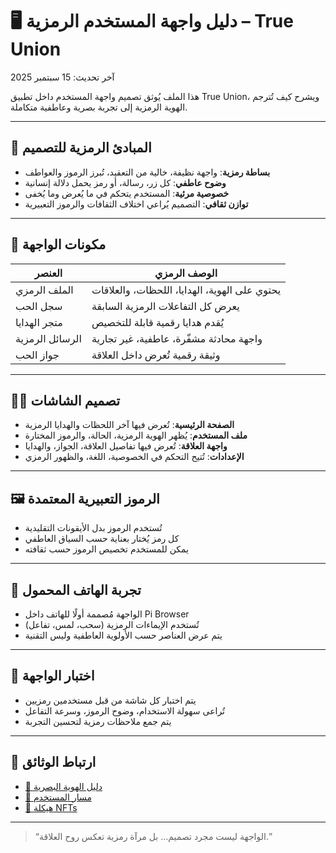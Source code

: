 # 🖥️ دليل واجهة المستخدم الرمزية – True Union

آخر تحديث: 15 سبتمبر 2025

هذا الملف يُوثق تصميم واجهة المستخدم داخل تطبيق True Union، ويشرح كيف تُترجم الهوية الرمزية إلى تجربة بصرية وعاطفية متكاملة.

---

## 🎨 المبادئ الرمزية للتصميم

- **بساطة رمزية**: واجهة نظيفة، خالية من التعقيد، تُبرز الرموز والعواطف  
- **وضوح عاطفي**: كل زر، رسالة، أو رمز يحمل دلالة إنسانية  
- **خصوصية مرئية**: المستخدم يتحكم في ما يُعرض وما يُخفى  
- **توازن ثقافي**: التصميم يُراعي اختلاف الثقافات والرموز التعبيرية

---

## 🧱 مكونات الواجهة

| العنصر | الوصف الرمزي |
|--------|---------------|
| الملف الرمزي | يحتوي على الهوية، الهدايا، اللحظات، والعلاقات |
| سجل الحب | يعرض كل التفاعلات الرمزية السابقة |
| متجر الهدايا | يُقدم هدايا رقمية قابلة للتخصيص |
| الرسائل الرمزية | واجهة محادثة مشفّرة، عاطفية، غير تجارية |
| جواز الحب | وثيقة رقمية تُعرض داخل العلاقة |

---

## 🧑‍🎨 تصميم الشاشات

- **الصفحة الرئيسية**: تُعرض فيها آخر اللحظات والهدايا الرمزية  
- **ملف المستخدم**: يُظهر الهوية الرمزية، الحالة، والرموز المختارة  
- **واجهة العلاقة**: تُعرض فيها تفاصيل العلاقة، الجواز، والهدايا  
- **الإعدادات**: تُتيح التحكم في الخصوصية، اللغة، والظهور الرمزي

---

## 🖼️ الرموز التعبيرية المعتمدة

- تُستخدم الرموز بدل الأيقونات التقليدية  
- كل رمز يُختار بعناية حسب السياق العاطفي  
- يمكن للمستخدم تخصيص الرموز حسب ثقافته

---

## 📱 تجربة الهاتف المحمول

- الواجهة مُصممة أولًا للهاتف داخل Pi Browser  
- تُستخدم الإيماءات الرمزية (سحب، لمس، تفاعل)  
- يتم عرض العناصر حسب الأولوية العاطفية وليس التقنية

---

## 🧪 اختبار الواجهة

- يتم اختبار كل شاشة من قبل مستخدمين رمزيين  
- تُراعى سهولة الاستخدام، وضوح الرموز، وسرعة التفاعل  
- يتم جمع ملاحظات رمزية لتحسين التجربة

---

## 📜 ارتباط الوثائق

- [🎨 دليل الهوية البصرية](./branding-guide.md)  
- [🧭 مسار المستخدم](./user-journey.md)  
- [🧬 هيكلة NFTs](./nft-structure.md)

---

> “الواجهة ليست مجرد تصميم… بل مرآة رمزية تعكس روح العلاقة.”
